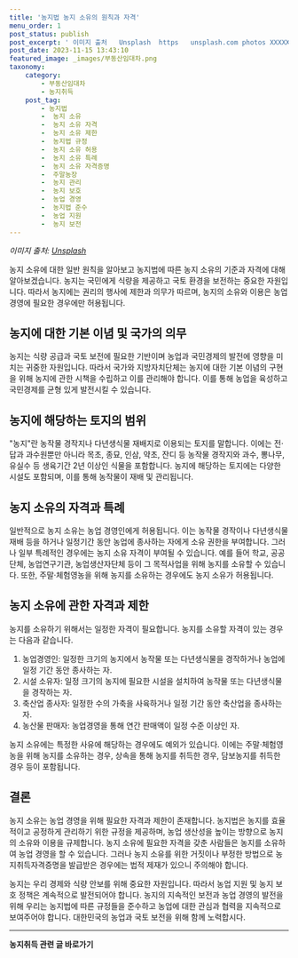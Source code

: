 ```yaml
---
title: '농지법 농지 소유의 원칙과 자격'
menu_order: 1
post_status: publish
post_excerpt: ' 이미지 출처   Unsplash  https   unsplash.com photos XXXXXXXXXXX  '
post_date: 2023-11-15 13:43:10
featured_image: _images/부동산임대차.png
taxonomy:
    category:
        - 부동산임대차
        - 농지취득
    post_tag:
        - 농지법
        -  농지 소유
        -  농지 소유 자격
        -  농지 소유 제한
        -  농지법 규정
        -  농지 소유 허용
        -  농지 소유 특례
        -  농지 소유 자격증명
        -  주말농장
        -  농지 관리
        -  농지 보호
        -  농업 경영
        -  농지법 준수
        -  농업 지원
        -  농지 보전
---
```



*이미지 출처: [Unsplash](https://unsplash.com/photos/XXXXXXXXXXX)*

농지 소유에 대한 일반 원칙을 알아보고 농지법에 따른 농지 소유의 기준과 자격에 대해 알아보겠습니다. 농지는 국민에게 식량을 제공하고 국토 환경을 보전하는 중요한 자원입니다. 따라서 농지에는 권리의 행사에 제한과 의무가 따르며, 농지의 소유와 이용은 농업 경영에 필요한 경우에만 허용됩니다.

## 농지에 대한 기본 이념 및 국가의 의무
농지는 식량 공급과 국토 보전에 필요한 기반이며 농업과 국민경제의 발전에 영향을 미치는 귀중한 자원입니다. 따라서 국가와 지방자치단체는 농지에 대한 기본 이념의 구현을 위해 농지에 관한 시책을 수립하고 이를 관리해야 합니다. 이를 통해 농업을 육성하고 국민경제를 균형 있게 발전시킬 수 있습니다.

## 농지에 해당하는 토지의 범위
"농지"란 농작물 경작지나 다년생식물 재배지로 이용되는 토지를 말합니다. 이에는 전·답과 과수원뿐만 아니라 목초, 종묘, 인삼, 약초, 잔디 등 농작물 경작지와 과수, 뽕나무, 유실수 등 생육기간 2년 이상인 식물을 포함합니다. 농지에 해당하는 토지에는 다양한 시설도 포함되며, 이를 통해 농작물이 재배 및 관리됩니다.

## 농지 소유의 자격과 특례
일반적으로 농지 소유는 농업 경영인에게 허용됩니다. 이는 농작물 경작이나 다년생식물 재배 등을 하거나 일정기간 동안 농업에 종사하는 자에게 소유 권한을 부여합니다. 그러나 일부 특례적인 경우에는 농지 소유 자격이 부여될 수 있습니다. 예를 들어 학교, 공공단체, 농업연구기관, 농업생산자단체 등이 그 목적사업을 위해 농지를 소유할 수 있습니다. 또한, 주말·체험영농을 위해 농지를 소유하는 경우에도 농지 소유가 허용됩니다.

## 농지 소유에 관한 자격과 제한
농지를 소유하기 위해서는 일정한 자격이 필요합니다. 농지를 소유할 자격이 있는 경우는 다음과 같습니다.

1. 농업경영인: 일정한 크기의 농지에서 농작물 또는 다년생식물을 경작하거나 농업에 일정 기간 동안 종사하는 자.
2. 시설 소유자: 일정 크기의 농지에 필요한 시설을 설치하여 농작물 또는 다년생식물을 경작하는 자.
3. 축산업 종사자: 일정한 수의 가축을 사육하거나 일정 기간 동안 축산업을 종사하는 자.
4. 농산물 판매자: 농업경영을 통해 연간 판매액이 일정 수준 이상인 자.

농지 소유에는 특정한 사유에 해당하는 경우에도 예외가 있습니다. 이에는 주말·체험영농을 위해 농지를 소유하는 경우, 상속을 통해 농지를 취득한 경우, 담보농지를 취득한 경우 등이 포함됩니다.

## 결론
농지 소유는 농업 경영을 위해 필요한 자격과 제한이 존재합니다. 농지법은 농지를 효율적이고 공정하게 관리하기 위한 규정을 제공하며, 농업 생산성을 높이는 방향으로 농지의 소유와 이용을 규제합니다. 농지 소유에 필요한 자격을 갖춘 사람들은 농지를 소유하여 농업 경영을 할 수 있습니다. 그러나 농지 소유를 위한 거짓이나 부정한 방법으로 농지취득자격증명을 발급받은 경우에는 법적 제재가 있으니 주의해야 합니다.

농지는 우리 경제와 식량 안보를 위해 중요한 자원입니다. 따라서 농업 지원 및 농지 보호 정책은 계속적으로 발전되어야 합니다. 농지의 지속적인 보전과 농업 경영의 발전을 위해 우리는 농지법에 따른 규정들을 준수하고 농업에 대한 관심과 협력을 지속적으로 보여주어야 합니다. 대한민국의 농업과 국토 보전을 위해 함께 노력합시다.
<!-- wp:separator -->
<hr class="wp-block-separator has-alpha-channel-opacity"/>
<!-- /wp:separator -->

<!-- wp:group {"backgroundColor":"base","layout":{"type":"constrained"}} -->
<div class="wp-block-group has-base-background-color has-background"><!-- wp:paragraph {"align":"center","fontSize":"medium"} -->
<p class="has-text-align-center has-large-font-size"><strong>농지취득 관련 글 바로가기</strong></p>
<!-- /wp:paragraph -->


<!-- wp:latest-posts
{"categories":[{"id":22986,"count":19,"description":"","link":"https://uknowlaw.com/category/%eb%86%8d%ec%a7%80%ec%b7%a8%eb%93%9d/","name":"농지취득","slug":"농지취득","taxonomy":"category","parent":0,"meta":[],"_links":{"self":[{"href":"https://uknowlaw.com/wp-json/wp/v2/categories/22986"}],"collection":[{"href":"https://uknowlaw.com/wp-json/wp/v2/categories"}],"about":[{"href":"https://uknowlaw.com/wp-json/wp/v2/taxonomies/category"}],"wp:post_type":[{"href":"https://uknowlaw.com/wp-json/wp/v2/posts?categories=22986"}],"curies":[{"name":"wp","href":"https://api.w.org/{rel}","templated":true}]}}],"postsToShow":100,"excerptLength":28,"postLayout":"grid","columns":2,"featuredImageAlign":"left","featuredImageSizeSlug":"large","fontSize":"small"} /--></div>
<!-- /wp:group -->